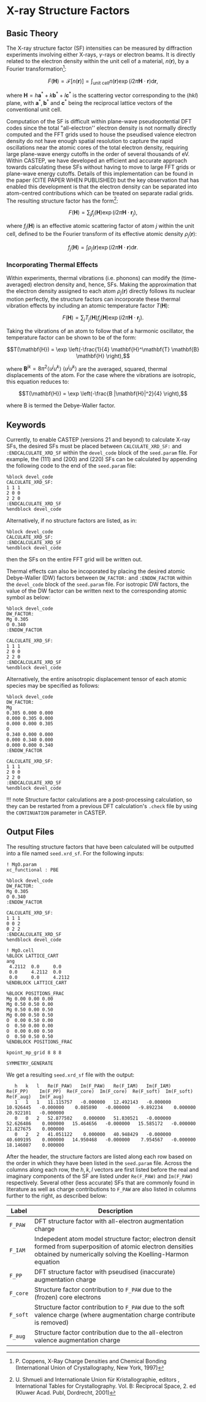 # X-ray Structure Factors

## Basic Theory
The X-ray structure factor (SF) intensities can be measured by diffraction experiments involving either X-rays, $\gamma$-rays or electron beams. It is directly related to the electron density within the unit cell of a material, $n(\mathbf{r})$, by a Fourier transformation[^1]:

$$F(\mathbf{H}) = \mathcal{F}[n(\mathbf{r})] = \int_\textrm{unit cell} n(\mathbf{r})\exp(i 2 \pi \mathbf{H} \cdot \mathbf{r}) \mathrm{d}\mathbf{r},$$

where $\mathbf{H} = h \mathbf{a}^* + k \mathbf{b}^* + l\mathbf{c}^*$ is the scattering vector corresponding to the $(hkl)$ plane, with $\mathbf{a}^*, \mathbf{b}^*$ and $\mathbf{c}^*$ being the reciprocal lattice vectors of the conventional unit cell.

Computation of the SF is difficult within plane-wave pseudopotential DFT codes since the total "all-electron'' electron density is not normally directly computed and the FFT grids used to house the pseudised valence electron density do not have enough spatial resolution to capture the rapid oscillations near the atomic cores of the total electron density, requiring large plane-wave energy cutoffs in the order of several thousands of eV. Within CASTEP, we have developed an efficient and accurate approach towards calculating these SFs without having to move to large FFT grids or plane-wave energy cutoffs. Details of this implementation can be found in the paper (CITE PAPER WHEN PUBLISHED) but the key observation that has enabled this development is that the electron density can be separated into atom-centred contributions which can be treated on separate radial grids. The resulting structure factor has the form[^2]:

$$F(\mathbf{H}) = \sum_{j} f_{j} (\mathbf{H}) \exp(i 2\pi \mathbf{H} \cdot \mathbf{r}_{j}),$$

where $f_j(\mathbf{H})$ is an effective atomic scattering factor of atom $j$ within the unit cell, defined to be the Fourier transform of its effective atomic density $\rho_j(\mathbf{r})$:

$$f_j (\mathbf{H}) = \int \rho_j (\mathbf{r}) \exp(i 2 \pi \mathbf{H} \cdot \mathbf{r}) \mathrm{d}{\mathbf{r}}.$$

### Incorporating Thermal Effects
Within experiments, thermal vibrations (i.e. phonons) can modify the (time-averaged) electron density and, hence, SFs. Making the approximation that the electron density assigned to each atom $\rho_j(\mathbf{r})$ directly follows its nuclear motion perfectly, the structure factors can incorporate these thermal vibration effects by including an atomic temperature factor $T(\mathbf{H})$:

$$F(\mathbf{H}) = \sum_j T_j(\mathbf{H}) f_j (\mathbf{H}) \exp(i 2 \pi \mathbf{H} \cdot \mathbf{r}_j).$$

Taking the vibrations of an atom to follow that of a harmonic oscillator, the temperature factor can be shown to be of the form:

$$T(\mathbf{H}) = \exp \left(-\frac{1}{4} \mathbf{H}^\mathbf{T} \mathbf{B} \mathbf{H} \right),$$

where $\mathbf{B}^{jk} = 8 \pi^2 \langle u^j u^k \rangle$ $\langle u^j u^k \rangle$ are the averaged, squared, thermal displacements of the atom. For the case where the vibrations are isotropic, this equation reduces to:

$$T(\mathbf{H}) = \exp \left(-\frac{B |\mathbf{H}|^2}{4} \right),$$

where B is termed the Debye-Waller factor.
## Keywords

Currently, to enable CASTEP (versions 21 and beyond) to calculate X-ray SFs, the desired SFs must be placed between ``CALCULATE_XRD_SF:`` and ``:ENDCALCULATE_XRD_SF`` within the ``devel_code`` block of the ``seed.param`` file. For example, the $(111)$ and $(200)$ and $(220)$ SFs can be calculated by appending the following code to the end of the ``seed.param`` file:

```
%block devel_code
CALCULATE_XRD_SF:
1 1 1
2 0 0
2 2 0
:ENDCALCULATE_XRD_SF
%endblock devel_code
```

Alternatively, if no structure factors are listed, as in:

```
%block devel_code
CALCULATE_XRD_SF:
:ENDCALCULATE_XRD_SF
%endblock devel_code
```
then the SFs on the entire FFT grid will be written out.

Thermal effects can also be incoporated by placing the desired atomic Debye-Waller (DW) factors between ``DW_FACTOR:`` and ``:ENDDW_FACTOR`` within the ``devel_code`` block of the ``seed.param`` file. For isotropic DW factors, the value of the DW factor can be written next to the corresponding atomic symbol as below:

```
%block devel_code
DW_FACTOR:
Mg 0.305
O 0.340
:ENDDW_FACTOR

CALCULATE_XRD_SF:
1 1 1
2 0 0
2 2 0
:ENDCALCULATE_XRD_SF
%endblock devel_code
```

Alternatively, the entire anisotropic displacement tensor of each atomic species may be specified as follows:

```
%block devel_code
DW_FACTOR:
Mg
0.305 0.000 0.000
0.000 0.305 0.000
0.000 0.000 0.305
O
0.340 0.000 0.000
0.000 0.340 0.000
0.000 0.000 0.340
:ENDDW_FACTOR

CALCULATE_XRD_SF:
1 1 1
2 0 0
2 2 0
:ENDCALCULATE_XRD_SF
%endblock devel_code
```
!!! note
    Structure factor calculations are a post-processing calculation, so they can be restarted from a previous DFT calculation's ``.check`` file by using the ``CONTINUATION`` parameter in CASTEP.

## Output Files
The resulting structure factors that have been calculated will be outputted into a file named ``seed.xrd_sf``. For the following inputs:

```
! MgO.param
xc_functional : PBE

%block devel_code
DW_FACTOR:
Mg 0.305
O 0.340
:ENDDW_FACTOR

CALCULATE_XRD_SF:
1 1 1
0 0 2
0 2 2
:ENDCALCULATE_XRD_SF
%endblock devel_code
```

```
! MgO.cell
%BLOCK LATTICE_CART
ang
 4.2112  0.0     0.0
 0.0     4.2112  0.0
 0.0     0.0     4.2112
%ENDBLOCK LATTICE_CART

%BLOCK POSITIONS_FRAC
Mg 0.00 0.00 0.00
Mg 0.50 0.50 0.00
Mg 0.50 0.00 0.50
Mg 0.00 0.50 0.50
O  0.00 0.50 0.00
O  0.50 0.00 0.00
O  0.00 0.00 0.50
O  0.50 0.50 0.50
%ENDBLOCK POSITIONS_FRAC

kpoint_mp_grid 8 8 8

SYMMETRY_GENERATE
```

We get a resulting ```seed.xrd_sf``` file with the output:
```
   h   k   l   Re(F_PAW)   Im(F_PAW)   Re(F_IAM)   Im(F_IAM)    Re(F_PP)    Im(F_PP)  Re(F_core)  Im(F_core)  Re(F_soft)  Im(F_soft)   Re(F_aug)   Im(F_aug)
   1   1   1   11.115757   -0.000000   12.492143   -0.000000   10.926445   -0.000000    0.085890   -0.000000   -9.892234    0.000000   20.922101   -0.000000   
   0   0   2   52.877502    0.000000   51.830521   -0.000000   52.626486    0.000000   15.464656   -0.000000   15.585172   -0.000000   21.827675    0.000000   
   0   2   2   41.051122    0.000000   40.948429   -0.000000   40.609195    0.000000   14.950468   -0.000000    7.954567   -0.000000   18.146087    0.000000
```

After the header, the structure factors are listed along each row based on the order in which they have been listed in the ```seed.param``` file. Across the columns along each row, the $h, k,l$ vectors are first listed before the real and imaginary components of the SF are listed under ``Re(F_PAW)`` and ``Im(F_PAW)`` respectively. Several other (less accurate) SFs that are commonly found in literature as well as charge contributions to ``F_PAW`` are also listed in columns further to the right, as described below:

Label      | Description
-----------|----------------------------------------------------------------
``F_PAW``  | DFT structure factor with all-electron augmentation charge
``F_IAM``  | Indepedent atom model structure factor; electron densit formed from superposition of atomic electron densities obtained by numerically solving the Koelling-Harmon equation
``F_PP``   | DFT structure factor with pseudised (inaccurate) augmentation charge
``F_core`` | Structure factor contribution to ``F_PAW`` due to the (frozen) core electrons
``F_soft`` | Structure factor contribution to ``F_PAW`` due to the soft valence charge (where augmentation charge contribute is removed)
``F_aug``  | Structure factor contribution due to the all-electron valence augmentation charge


[^1]: P. Coppens, X-Ray Charge Densities and Chemical Bonding (International Union of Crystallography, New York, 1997)
[^2]: U. Shmueli and Internationale Union für Kristallographie, editors , International Tables for Crystallography. Vol. B: Reciprocal Space, 2. ed (Kluwer Acad. Publ, Dordrecht, 2001)
